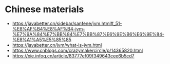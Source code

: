 # Chinese materials
* https://javabetter.cn/sidebar/sanfene/jvm.html#_51-%E8%AF%B4%E8%AF%B4-jvm-%E7%9A%84%E7%BB%84%E7%BB%87%E6%9E%B6%E6%9E%84-%E8%A1%A5%E5%85%85
* https://javabetter.cn/jvm/what-is-jvm.html
* https://www.cnblogs.com/crazymakercircle/p/14365820.html
* https://xie.infoq.cn/article/83777ef09f349643cee6b5cd7